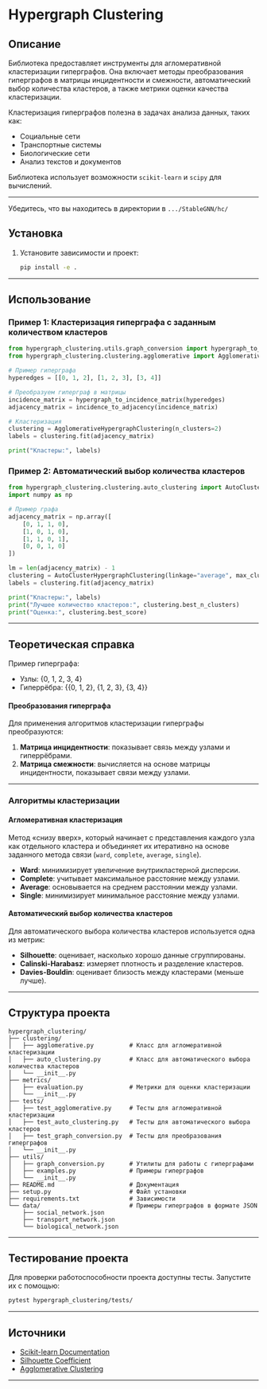 # Hypergraph Clustering

## Описание
Библиотека предоставляет инструменты для агломеративной кластеризации гиперграфов. Она включает методы преобразования гиперграфов в матрицы инцидентности и смежности, автоматический выбор количества кластеров, а также метрики оценки качества кластеризации.

Кластеризация гиперграфов полезна в задачах анализа данных, таких как:
- Социальные сети
- Транспортные системы
- Биологические сети
- Анализ текстов и документов

Библиотека использует возможности `scikit-learn` и `scipy` для вычислений.

---
Убедитесь, что вы находитесь в директории в `.../StableGNN/hc/`

## Установка
1. Установите зависимости и проект:
   ```bash
   pip install -e .
   ```

---

## Использование

### Пример 1: Кластеризация гиперграфа с заданным количеством кластеров
```python
from hypergraph_clustering.utils.graph_conversion import hypergraph_to_incidence_matrix, incidence_to_adjacency
from hypergraph_clustering.clustering.agglomerative import AgglomerativeHypergraphClustering

# Пример гиперграфа
hyperedges = [[0, 1, 2], [1, 2, 3], [3, 4]]

# Преобразуем гиперграф в матрицы
incidence_matrix = hypergraph_to_incidence_matrix(hyperedges)
adjacency_matrix = incidence_to_adjacency(incidence_matrix)

# Кластеризация
clustering = AgglomerativeHypergraphClustering(n_clusters=2)
labels = clustering.fit(adjacency_matrix)

print("Кластеры:", labels)
```

### Пример 2: Автоматический выбор количества кластеров
```python
from hypergraph_clustering.clustering.auto_clustering import AutoClusterHypergraphClustering
import numpy as np

# Пример графа
adjacency_matrix = np.array([
    [0, 1, 1, 0],
    [1, 0, 1, 0],
    [1, 1, 0, 1],
    [0, 0, 1, 0]
])

lm = len(adjacency_matrix) - 1
clustering = AutoClusterHypergraphClustering(linkage="average", max_clusters=lm, scoring="silhouette")
labels = clustering.fit(adjacency_matrix)

print("Кластеры:", labels)
print("Лучшее количество кластеров:", clustering.best_n_clusters)
print("Оценка:", clustering.best_score)
```

---

## Теоретическая справка

Пример гиперграфа:
- Узлы: {0, 1, 2, 3, 4}
- Гиперрёбра: {{0, 1, 2}, {1, 2, 3}, {3, 4}}

#### Преобразования гиперграфа
Для применения алгоритмов кластеризации гиперграфы преобразуются:
1. **Матрица инцидентности**: показывает связь между узлами и гиперрёбрами.
2. **Матрица смежности**: вычисляется на основе матрицы инцидентности, показывает связи между узлами.

---

### Алгоритмы кластеризации

#### Агломеративная кластеризация
Метод «снизу вверх», который начинает с представления каждого узла как отдельного кластера и объединяет их итеративно на основе заданного метода связи (`ward`, `complete`, `average`, `single`).

- **Ward**: минимизирует увеличение внутрикластерной дисперсии.
- **Complete**: учитывает максимальное расстояние между узлами.
- **Average**: основывается на среднем расстоянии между узлами.
- **Single**: минимизирует минимальное расстояние между узлами.

#### Автоматический выбор количества кластеров
Для автоматического выбора количества кластеров используется одна из метрик:
- **Silhouette**: оценивает, насколько хорошо данные сгруппированы.
- **Calinski-Harabasz**: измеряет плотность и разделение кластеров.
- **Davies-Bouldin**: оценивает близость между кластерами (меньше лучше).

---

## Структура проекта

```
hypergraph_clustering/
├── clustering/
│   ├── agglomerative.py          # Класс для агломеративной кластеризации
│   ├── auto_clustering.py        # Класс для автоматического выбора количества кластеров
│   └── __init__.py
├── metrics/
│   ├── evaluation.py             # Метрики для оценки кластеризации
│   └── __init__.py
├── tests/
│   ├── test_agglomerative.py     # Тесты для агломеративной кластеризации
│   ├── test_auto_clustering.py   # Тесты для автоматического выбора кластеров
│   ├── test_graph_conversion.py  # Тесты для преобразования гиперграфов
│   └── __init__.py
├── utils/
│   ├── graph_conversion.py       # Утилиты для работы с гиперграфами
│   ├── examples.py               # Примеры гиперграфов
│   └── __init__.py
├── README.md                     # Документация
├── setup.py                      # Файл установки
├── requirements.txt              # Зависимости
└── data/                         # Примеры гиперграфов в формате JSON
    ├── social_network.json
    ├── transport_network.json
    └── biological_network.json
```

---

## Тестирование проекта
Для проверки работоспособности проекта доступны тесты. Запустите их с помощью:
```bash
pytest hypergraph_clustering/tests/
```

---

## Источники
- [Scikit-learn Documentation](https://scikit-learn.org/stable/)
- [Silhouette Coefficient](https://en.wikipedia.org/wiki/Silhouette_(clustering))
- [Agglomerative Clustering](https://en.wikipedia.org/wiki/Hierarchical_clustering)

---